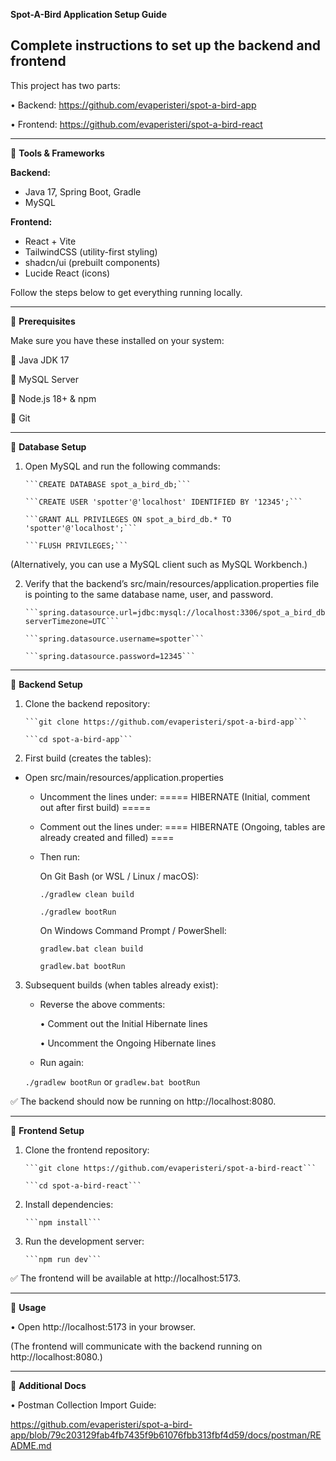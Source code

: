 **Spot-A-Bird Application Setup Guide**

## Complete instructions to set up the backend and frontend 

This project has two parts:

•	Backend: https://github.com/evaperisteri/spot-a-bird-app

•	Frontend: https://github.com/evaperisteri/spot-a-bird-react
________________________________________
 ️🔸 **Tools & Frameworks**

**Backend:**
- Java 17, Spring Boot, Gradle
- MySQL

**Frontend:**
- React + Vite
- TailwindCSS (utility-first styling)
- shadcn/ui (prebuilt components)
- Lucide React (icons)


Follow the steps below to get everything running locally.
________________________________________
🔸 **Prerequisites**

Make sure you have these installed on your system:

🔹 Java JDK 17

🔹 MySQL Server

🔹 Node.js 18+ & npm

🔹 Git
________________________________________
🔸 **Database Setup**
1.	Open MySQL and run the following commands:

        ```CREATE DATABASE spot_a_bird_db;```
        
        ```CREATE USER 'spotter'@'localhost' IDENTIFIED BY '12345';```
             
        ```GRANT ALL PRIVILEGES ON spot_a_bird_db.* TO 'spotter'@'localhost';```
             
        ```FLUSH PRIVILEGES;```


   (Alternatively, you can use a MySQL client such as MySQL Workbench.)

2.	Verify that the backend’s src/main/resources/application.properties file is pointing to the same database name, user, and password.
    
        ```spring.datasource.url=jdbc:mysql://localhost:3306/spot_a_bird_db?serverTimezone=UTC```
    
        ```spring.datasource.username=spotter```
    
        ```spring.datasource.password=12345```
________________________________________
🔸 **Backend Setup**

1.	Clone the backend repository:

        ```git clone https://github.com/evaperisteri/spot-a-bird-app```
                    
        ```cd spot-a-bird-app```


2.	First build (creates the tables):

   - Open src/main/resources/application.properties
     -	Uncomment the lines under:
       ===== HIBERNATE (Initial, comment out after first build) =====
     -	Comment out the lines under:
        ==== HIBERNATE (Ongoing, tables are already created and filled) ====
     - Then run:
     
        On Git Bash (or WSL / Linux / macOS):
        
        ```./gradlew clean build```
                    
        ```./gradlew bootRun```
        
        On Windows Command Prompt / PowerShell:
        
        ```gradlew.bat clean build```
            
        ```gradlew.bat bootRun```

3.	Subsequent builds (when tables already exist):
      -	Reverse the above comments:
      
           •	Comment out the Initial Hibernate lines
      
           •	Uncomment the Ongoing Hibernate lines
      
      -	Run again:

      ```./gradlew bootRun``` or ```gradlew.bat bootRun```

✅ The backend should now be running on http://localhost:8080.
________________________________________
🔸 **Frontend Setup**
1.	Clone the frontend repository:

        ```git clone https://github.com/evaperisteri/spot-a-bird-react```
        
        ```cd spot-a-bird-react```
2.	Install dependencies:

        ```npm install```
3.	Run the development server:

        ```npm run dev```

✅ The frontend will be available at http://localhost:5173.
________________________________________
🔸 **Usage**

•	Open http://localhost:5173 in your browser.

   (The frontend will communicate with the backend running on http://localhost:8080.)
________________________________________
🔸 **Additional Docs**

•	Postman Collection Import Guide:

https://github.com/evaperisteri/spot-a-bird-app/blob/79c203129fab4fb7435f9b61076fbb313fbf4d59/docs/postman/README.md
